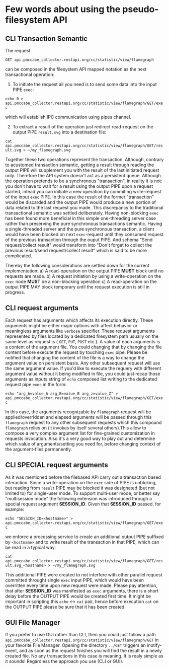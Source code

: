 # Few words about using the pseudo-filesystem API


## CLI Transaction Semantic

The request

`GET api.pmccabe_collector.restapi.org/cc/statistic/view/flamegraph`

can be composed in the filesystem API mapped notation as the next transactional operation:

1) To initiate the request all you need is to send some data into the input PIPE `exec`:

`echo 0 > api.pmccabe_collector.restapi.org/cc/statistic/view/flamegraph/GET/exec`

which will establish IPC communication using pipes channel.

2) To extract a result of the operation just redirect read-request on the output PIPE `result.svg` into a destination file:

`cat api.pmccabe_collector.restapi.org/cc/statistic/view/flamegraph/GET/result.svg > ~/my_flamegraph.svg`

Together these two operations represent the transaction. Although, contrary to acustomed transaction semantic, getting a result through reading the output PIPE will supplement you with the result of the last initiated request only. Therefore the API system doesn't act as a persistent queue. Although the operation pretends to be a synchronous "transaction", in reality it is not: you don't have to wait for a result using the output PIPE upon a request started, intead you can initiate a new operation by commiting write-request of the input `exec` PIPE. In this case the result of the former "transaction" would be discarded and the output PIPE would produce a new portion of data related to the last request you made.
This discrepancy to the traditional transactional semantic was settled deliberately.
Having non-blocking `exec` has been found more beneficial in this simple one-threading server case rather than preserving the pure synchronous transactions semantic.
Having a single-threaded server and the pure synchronous transaction, a client would have been blocked on next `exec`-request until they consumed request of the previous transaction through the ouput PIPE.
And schema "Send request/collect result" would transform into "Don't forget to collect the previous result/send request/collect result" which is said to be more complicated.

Thereby the following considerations are settled down for the current implementation:
a) A read-operation on the output PIPE **MUST** block until no requests are made.
b) A request initiation by using a write-operation on the `exec` node **MUST** be a non-blocking operation
c) A read-operation on the output PIPE MAY block temporary until the request execution is still in progress.

## CLI request arguments

Each request has arguments which affects its execution directly. These arguments might be either major options with affect behavior or meaningless arguments like `verbose` specifier. These request arguments represented by files located by a dedicated filesystem path usually on the same level as request is ( `GET`, `PUT`, `POST` etc.).
A value of each arguments is a content of the argument file. You could changing that by changing the file content before execute the request by touching `exec` pipe. Please be notified that changing the content of the file is a way to change the argument value on persistent basis. Any other subsequent request will use the same argument value.
If you'd like to execute the requery with different argument value without it being modified in file, you could just recap those arguments as inputs string of `echo` composed list writing to the dedicated request pipe `exec` in the form:

`echo "arg_A=value_A arg_B=value_B arg_z=value_Z" > api.pmccabe_collector.restapi.org/cc/statistic/view/flamegraph/GET/exec`

In this case, the arguments recognizable by `flamegraph` request will be applied/overridden and elapsed arguments will be passed through this `flamegraph` request to any other subsequent requests which this compound `flamegraph` relies on (it invokes by itself several others).This allow to compose a very complex argument list for fine-grained customization in requests invocation. Also it's a very good way to play out and determine which value of arguments/setting you need for, before changing context of the argument-files permanently.

## CLI SPECIAL request arguments

As it was mentioned before the filebased API carry out a transaction based interaction. Since a write-operation on the `exec` side of PIPE is unbloking, but reading from `result` PIPE may be blocked it was designated (but not limited to) for single-user mode.
To support multi-user mode, or better say "multisession mode" the following extension was introduced through a special request argument **SESSION_ID**.
Given that **SESSION_ID** passed, for example:

`echo "SESSION_ID=<hostname>" > api.pmccabe_collector.restapi.org/cc/statistic/view/flamegraph/GET/exec`

we enforce a processing service to create an additional output PIPE suffixed by `<hostname>` and to write result of the transaction in that PIPE, which can be read in a typical way:

`cat api.pmccabe_collector.restapi.org/cc/statistic/view/flamegraph/GET/result.svg_<hostname> > ~/my_flamegraph.svg`

This additional PIPE were created to not interfere with other parallel request committed throught single `exec` input PIPE, which would have been overritten every time upon new request were made.
Please pay attention, that after **SESSION_ID** was manifested as `exec` arguments, there is a short delay before the OUTPUT PIPE would be created first time. It might be important in scripting this `echo` <-> `cat` pair, hence before execution `cat` on the OUTPUT PIPE please be sure that it has been created.

## GUI File Manager

If you prefer to use GUI rather than CLI, then you could just follow a path `api.pmccabe_collector.restapi.org/cc/statistic/view/flamegraph/GET` in your favorite File Manager.
Opening the directory `../GET` triggers an inotify-event, and as soon as the request finishes you will find the result in a newly created file.
No any transactions in this case is meaning.
It is realy simple as it sounds! Regardless the approach you use (CLI or GUI).
